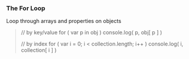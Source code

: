 ### The For Loop

Loop through arrays and properties on objects

>  // by key/value
>  for ( var p in obj )
>    console.log( p, obj[ p ] )
>
>  // by index
>  for ( var i = 0; i < collection.length; i++ )
>    console.log( i, collection[ i ] )